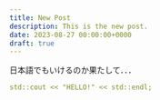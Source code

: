 ```yaml
---
title: New Post
description: This is the new post.
date: 2023-08-27 00:00:00+0000
draft: true
---
```


日本語でもいけるのか果たして．．．

```yaml
std::cout << "HELLO!" << std::endl;

```